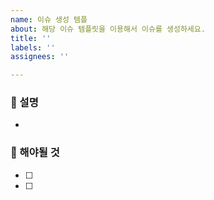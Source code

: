 ```yaml
---
name: 이슈 생성 템플
about: 해당 이슈 템플릿을 이용해서 이슈를 생성하세요.
title: ''
labels: ''
assignees: ''

---
```


### 🚀 설명
-

### 📌 해야될 것
- [ ]
- [ ]
